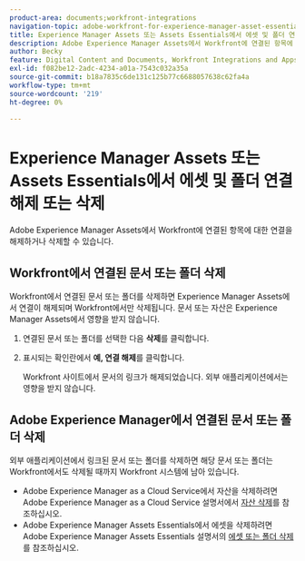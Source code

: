 ```yaml
---
product-area: documents;workfront-integrations
navigation-topic: adobe-workfront-for-experience-manager-asset-essentials
title: Experience Manager Assets 또는 Assets Essentials에서 에셋 및 폴더 연결 해제 또는 삭제
description: Adobe Experience Manager Assets에서 Workfront에 연결된 항목에 대한 연결을 해제하거나 삭제할 수 있습니다.
author: Becky
feature: Digital Content and Documents, Workfront Integrations and Apps
exl-id: f082be12-2adc-4234-a01a-7543c032a35a
source-git-commit: b18a7835c6de131c125b77c6688057638c62fa4a
workflow-type: tm+mt
source-wordcount: '219'
ht-degree: 0%

---
```


# Experience Manager Assets 또는 Assets Essentials에서 에셋 및 폴더 연결 해제 또는 삭제

Adobe Experience Manager Assets에서 Workfront에 연결된 항목에 대한 연결을 해제하거나 삭제할 수 있습니다.

## Workfront에서 연결된 문서 또는 폴더 삭제

Workfront에서 연결된 문서 또는 폴더를 삭제하면 Experience Manager Assets에서 연결이 해제되며 Workfront에서만 삭제됩니다. 문서 또는 자산은 Experience Manager Assets에서 영향을 받지 않습니다.

1. 연결된 문서 또는 폴더를 선택한 다음 **삭제**&#x200B;를 클릭합니다.
1. 표시되는 확인란에서 **예, 연결 해제**&#x200B;를 클릭합니다.

   Workfront 사이트에서 문서의 링크가 해제되었습니다. 외부 애플리케이션에서는 영향을 받지 않습니다.

## Adobe Experience Manager에서 연결된 문서 또는 폴더 삭제

외부 애플리케이션에서 링크된 문서 또는 폴더를 삭제하면 해당 문서 또는 폴더는 Workfront에서도 삭제될 때까지 Workfront 시스템에 남아 있습니다.

* Adobe Experience Manager as a Cloud Service에서 자산을 삭제하려면 Adobe Experience Manager as a Cloud Service 설명서에서 [자산 삭제](https://experienceleague.adobe.com/ko/docs/experience-manager-cloud-service/content/assets/manage/manage-digital-assets#delete-assets)를 참조하십시오.
* Adobe Experience Manager Assets Essentials에서 에셋을 삭제하려면 Adobe Experience Manager Assets Essentials 설명서의 [에셋 또는 폴더 삭제](https://experienceleague.adobe.com/ko/docs/experience-manager-assets-essentials/help/add-delete#delete-assets)를 참조하십시오.














<!--
28
Late I have seen queries in multiple posts in support channels where they have questions …
How to delete linked assets/folder from Workfront side?
What happens if linked assets/folders are deleted on AEM side? etc
-->
